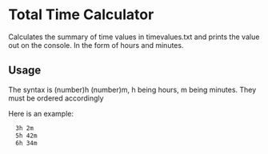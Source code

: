 
# Total Time Calculator

Calculates the summary of time values in timevalues.txt and prints the value out on the console. In the form of hours and minutes.



## Usage

The syntax is (number)h (number)m, h being hours, m being minutes. They must be ordered accordingly

Here is an example:
```bash
  3h 2m
  5h 42m
  6h 34m
```
